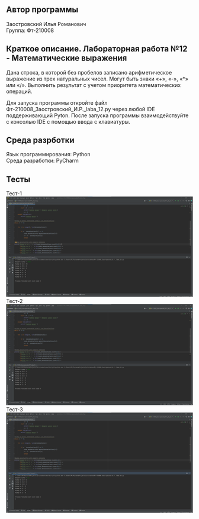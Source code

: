 ## Автор программы
Заостровский Илья Романович  
Группа: Фт-210008
## Краткое описание. Лабораторная работа №12 - Математические выражения
Дана строка, в которой без пробелов записано арифметическое выражение из трех натуральных чисел. Могут быть знаки «+», «-», «*» или «/». Выполнить результат с учетом приоритета математических операций. 

Для запуска программы откройте файл Фт-210008_Заостровский_И.Р._laba_12.py через любой IDE поддерживающий Pyton. После запуска программы взаимодействуйте с консолью IDE с помощью ввода с клавиатуры.
## Среда разрботки
Язык программирования: Python  
Среда разработки: PyCharm
## Тесты
Тест-1
![Alt](https://github.com/Kot-Kokoss/lab_rab_pricladnoe_programmirovanie/blob/main/laba_10/img/laba_10_test_1.png?raw=true "Тест-1")
Тест-2
![Alt](https://github.com/Kot-Kokoss/lab_rab_pricladnoe_programmirovanie/blob/main/laba_10/img/laba_10_test_2.png?raw=true "Тест-2")
Тест-3
![Alt](https://github.com/Kot-Kokoss/lab_rab_pricladnoe_programmirovanie/blob/main/laba_10/img/laba_10_test_3.png?raw=true "Тест-3")

